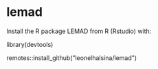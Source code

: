# lemad
Install the R package LEMAD from R (Rstudio) with:

library(devtools)

remotes::install_github("leonelhalsina/lemad")

